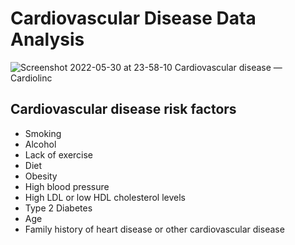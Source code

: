 # Cardiovascular Disease Data Analysis
![Screenshot 2022-05-30 at 23-58-10 Cardiovascular disease — Cardiolinc](https://user-images.githubusercontent.com/75258625/171058672-9d4ca20d-31e3-49fb-91ec-830b819d4f8a.png)

## Cardiovascular disease risk factors
* Smoking
* Alcohol
* Lack of exercise
* Diet
* Obesity
* High blood pressure
* High LDL or low HDL cholesterol levels
* Type 2 Diabetes
* Age
* Family history of heart disease or other cardiovascular disease
